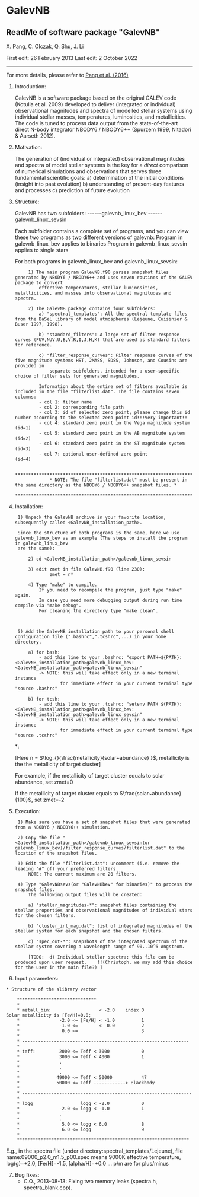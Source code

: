 # GalevNB
 ReadMe of software package "GalevNB"
--------------------------------------

 X. Pang, C. Olczak, Q. Shu, J. Li

 First edit: 26 February 2013
 Last  edit: 2 October   2022

--------------------------------------
For more details, please refer to [Pang et al. (2016)](https://iopscience.iop.org/article/10.1088/1674-4527/16/3/037)

1. Introduction:

   GalevNB is a software package based on the original GALEV code (Kotulla et al. 2009) developed to deliver (integrated or individual) observational
   magnitudes and spectra of modelled stellar systems using individual stellar masses, temperatures, luminosities, and metallicities.  The code is
   tuned to process data output from the state-of-the-art direct N-body integrator NBODY6 / NBODY6++ (Spurzem 1999, Nitadori & Aarseth 2012).



2. Motivation:

   The generation of (individual or integrated) observational magnitudes and spectra of model stellar systems is the key for a *direct* comparison of
   numerical simulations and observations that serves three fundamental scientific goals:
   a) determination of the initial conditions (insight into past evolution)
   b) understanding of present-day features and processes
   c) prediction of future evolution



3. Structure:

   GalevNB has two subfolders:
    ------galevnb_linux_bev
    ------galevnb_linux_sevsin

      Each subfolder contains a complete set of programs, and you can view these two programs as two different versions of galevnb:
      Program in galevnb_linux_bev applies to binaries
      Program in galevnb_linux_sevsin applies to single stars

      For both programs in galevnb_linux_bev and galevnb_linux_sevsin:
        
            1) The main program GalevNB.f90 parses snapshot files generated by NBODY6 / NBODY6++ and uses seven routines of the GALEV package to convert
                effective temperatures, stellar luminosities, metallicities, and masses into observational magnitudes and spectra.

            2) The GalevNB package contains four subfolders:
                a) "spectral_templates": All the spectral template files from the BaSeL library of model atmospheres (Lejeune, Cuisinier & Buser 1997, 1998).

                b) "standard_filters": A large set of filter response curves (FUV,NUV,U,B,V,R,I,J,H,K) that are used as standard filters for reference.

                c) "filter_response_curves": Filter response curves of the five magnitude systems HST, 2MASS, SDSS, Johnson, and Cousins are provided in
                    separate subfolders, intended for a user-specific choice of filter sets for generated magnitudes.

                Information about the entire set of filters available is included in the file "filterlist.dat". The file contains seven columns:
                - col 1: filter name
                - col 2: corresponding file path
                - col 3: id of selected zero point; please change this id number according to the selected zero point id!!!Very important!!
                - col 4: standard zero point in the Vega magnitude system (id=1)
                - col 5: standard zero point in the AB magnitude system   (id=2)
                - col 6: standard zero point in the ST magnitude system   (id=3)
                - col 7: optional user-defined zero point                 (id=4)

                    ******************************************************************************************************************
                    * NOTE: The file "filterlist.dat" must be present in the same directory as the NBODY6 / NBODY6++ snapshot files. *
                    ******************************************************************************************************************
            


4. Installation:  

        1) Unpack the GalevNB archive in your favorite location, subsequently called <GalevNB_installation_path>.

        Since the structure of both programs is the same, here we use galevnb_linux_bev as an example (The steps to install the program in galevnb_linux_bev
        are the same):

            2) cd <GalevNB_installation_path>/galevnb_linux_sevsin

            3) edit zmet in file GalevNB.f90 (line 230):
                    zmet = n*
                    
            4) Type "make" to compile.
                If you need to recompile the program, just type "make" again.
                In case you need more debugging output during run time compile via "make debug".
                For cleaning the directory type "make clean".



        5) Add the GalevNB installation path to your personal shell configuration file (".bashrc",".tcshrc",...) in your home directory.
            
            a) for bash:
                - add this line to your .bashrc: "export PATH=${PATH}:<GalevNB_installation_path>galevnb_linux_bev:<GalevNB_installation_path>galevnb_linux_sevsin"
                -> NOTE: this will take effect only in a new terminal instance
                        for immediate effect in your current terminal type "source .bashrc"

            b) for tcsh:
                - add this line to your .tcshrc: "setenv PATH ${PATH}:<GalevNB_installation_path>galevnb_linux_bev:<GalevNB_installation_path>galevnb_linux_sevsin"
                -> NOTE: this will take effect only in a new terminal instance
                        for immediate effect in your current terminal type "source .tcshrc"
    *:
    
    [Here n = $\log_{}{\frac{metallicity}{solar~abundance} }$, metallicity is the the metallicity of target cluster]

    For example, if the metallicity of target cluster equals to solar abundance, set zmet=0

    If the metallicity of target cluster equals to 
    $\frac{solar~abundance}{100}$, set zmet=-2


5. Execution:

        1) Make sure you have a set of snapshot files that were generated from a NBODY6 / NBODY6++ simulation.

        2) Copy the file "<GalevNB_installation_path>/galevnb_linux_sevsin(or galevnb_linux_bev)/filter_response_curves/filterlist.dat" to the location of the snapshot files.

        3) Edit the file "filterlist.dat": uncomment (i.e. remove the leading "#" of) your preferred filters.
            NOTE: The current maximum are 20 filters.

        4) Type "GalevNBsevs(or "GalevNBbev" for binaries)" to process the snapshot files.
            The following output files will be created:

            a) "stellar_magnitudes-*": snapshot files containing the stellar properties and observational magnitudes of individual stars for the chosen filters.
        
            b) "cluster_int_mag.dat": list of integrated magnitudes of the stellar system for each snapshot and the chosen filters.

            c) "spec_out-*": snapshots of the integrated spectrum of the stellar system covering a wavelength range of 90..10^6 Angstrom.

            [TODO:  d) Individual stellar spectra: this file can be produced upon user request.    !!(Christoph, we may add this choice for the user in the main file?) ]



6. Input parameters:
```
* Structure of the slibrary vector

    ******************************
    *
    * metall_bin:                  < -2.0    index 0                  Solar metallicity is [Fe/H]=0.0; 
    *               -2.0 <= [Fe/H] < -1.0          1
    *               -1.0 <=        <  0.0          2
    *                0.0 <=                        3
    *
    * ---------------------------------------------------------------
    *                
    * teff:         2000 <= Teff < 3000            0
    *               3000 <= Teff < 4000            1
    *               .
    *               .
    *               .
    *              49000 <= Teff < 50000           47
    *              50000 <= Teff ------------> Blackbody
    *
    * ----------------------------------------------------------------
    * 
    * logg                  logg < -2.0            0
    *               -2.0 <= logg < -1.0            1
    *               .
    *               .
    *                5.0 <= logg < 6.0             8
    *                6.0 <= logg                   9
    * 
    *****************************************************************
```
E.g., in the spectra file (under directory:spectral_templates/Lejeune), 
file name:09000_p2.0_m1.5_p00.spec means 9000K effective temperature, log(g)=+2.0, [Fe/H]=-1.5, [alpha/H]=+0.0 ... p/m are for plus/minus



7. Bug fixes:
   - C.O., 2013-08-13: Fixing two memory leaks (spectra.h, spectra_blank.cpp).
